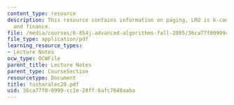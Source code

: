 ```yaml
---
content_type: resource
description: This resource contains information on paging, LRU is k-competitive ,
  and finance.
file: /media/courses/6-854j-advanced-algorithms-fall-2005/36ca77f00999cc1e28ff6afc7648aaba_tusharalec20.pdf
file_type: application/pdf
learning_resource_types:
- Lecture Notes
ocw_type: OCWFile
parent_title: Lecture Notes
parent_type: CourseSection
resourcetype: Document
title: tusharalec20.pdf
uid: 36ca77f0-0999-cc1e-28ff-6afc7648aaba
---
```

